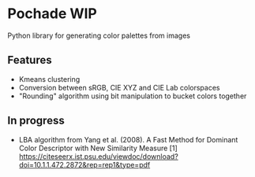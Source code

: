 # Pochade WIP
Python library for generating color palettes from images

## Features
- Kmeans clustering
- Conversion between sRGB, CIE XYZ and CIE Lab colorspaces 
- "Rounding" algorithm using bit manipulation to bucket colors together

## In progress
- LBA algorithm from Yang et al. (2008). A Fast Method for Dominant Color Descriptor with New Similarity Measure [1] <https://citeseerx.ist.psu.edu/viewdoc/download?doi=10.1.1.472.2872&rep=rep1&type=pdf>
